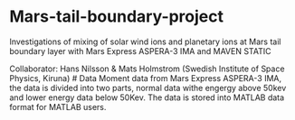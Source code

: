 # Mars-tail-boundary-project
<p> Investigations of mixing of solar wind ions and planetary ions at Mars tail boundary layer with Mars Express ASPERA-3 IMA and MAVEN STATIC
<p> Collaborator: Hans Nilsson & Mats Holmstrom (Swedish Institute of Space Physics, Kiruna)
# Data
Moment data from Mars Express ASPERA-3 IMA, the data is divided into two parts, normal data withe engergy above 50kev and lower energy data below 50Kev. The data is stored into MATLAB data format for MATLAB users.
